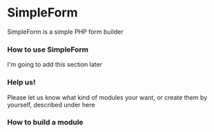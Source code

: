 SimpleForm
==========

SimpleForm is a simple PHP form builder

### How to use SimpleForm
I'm going to add this section later

### Help us!
Please let us know what kind of modules your want, or create them by yourself, described under here

### How to build a module


